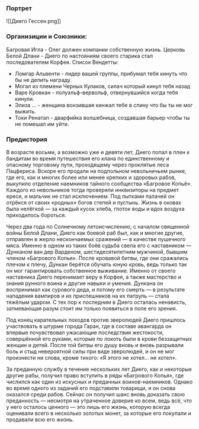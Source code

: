### Портрет
![[Диего Гессен.png]]

### Организиции и Союзники:

Багровая Игла - Олег должен компании собственную жизнь.
Церковь Белой Длани - Диего по настояниям своего старика стал последователем Корфея.
Список Вендетты:
* Ломгар Альвенти - лидер вашей группы, прибумал тебя кинуть что бы не делить награду.
* Могал из племени Черных Кулаков, силач который кинул тебя назад
* Варе Кровкан - полуэльф-вервольф, отвернувшийся когда тебя кинули.
* Элиза ... - женщина вонзившая кинжал тебе в спину что бы ты не мог выжить.
* Токи Ренатап - дварфийка волшебница, создавшая барьер чтобы ты не помешал им уйти.

### Предистория
В возрасте восьми, а возможно уже и девяти лет, Диего попал в плен к бандитам во время путешествия его клана по единственному и опасному торговому пути, проходящему через проклятые леса Пацфериса. Вскоре его продали на подпольном невольничьем рынке, где его, как и многих более или менее крепких и здоровых рабов, выкупило отделение наемников тайного сообщества «Багровое Копьё». Каждого из невольников тогда проверяли инквизиторы на предмет ереси, и мальчик не стал исключением. Под пытками палачей он отрёкся от своих «родных» богов степей и пустынь. Жизнь в оковах была нелёгкой — за каждый кусок хлеба, глоток воды и вдох воздуха приходилось бороться.

Через два года по Солнечному летоисчислению, с началом священной войны Белой Длани, Диего как боевой раб был, как и многие другие, отправлен в жерло нескончаемых сражений — в качестве пушечного мяса. Именно в одном из таких боёв судьба свела его с наставником — Дунканом ван дер Варденом, шестидесятилетним мужчиной, бывшим членом «Багрового Копья». После кровавой битвы, где они сражались плечом к плечу, Дункан берётся обучать юную кровь, ведь только так он мог гарантировать собственное выживание. Именно от своего наставника Диего перенимает веру в Корфея, а также мастерство и знания рунного воина и другие навыки и умения. Дункана он воспринимал как сурового деда, и потому его смерть — в результате нападения вампиров и их приспешников на их патруль — стала тяжёлым ударом. С тех пор к последним в Диего осталась ненависть, затмевающая разум стоит им только появиться в поле его зрения.

Под конец карательных походов против зверолюдей Диего пришлось участвовать в штурме города Гаран, где в составе авангарда он впервые почувствовал ужасающие последствия жестокости, совершённой его руками, которые по локоть были в крови беззащитных женщин и детей. После той битвы его душу вновь и вновь разрывали боль и стыд невероятной силы при виде зверолюдей, и он не мог произнести ни слова, кроме тихого: «Я этого не хотел... не хотел».

За преданную службу в течение нескольких лет Диего, как и некоторые другие рабы, получил право вступить в ряды «Багрового Копья», где числился как один из искусных и преданных воинов-наемников. Однако во время одного из заданий его подставили товарищи, и он снова оказался среди рабов. Сейчас он получил шанс вновь доказать свою преданность — несмотря на утраченное доверие ко всем, ведь всё, что у него осталось ценного — это лишь его жизнь, которую всегда оценивали всего в несколько золотых монет, за которые его покупали и продавали всю его жизнь.